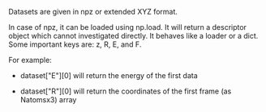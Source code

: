 Datasets are given in npz or extended XYZ format.

In case of npz, it can be loaded using np.load.
It will return a descriptor object which cannot investigated directly.
It behaves like a loader or a dict. Some important keys are:
z, R, E, and F.

For example:

- dataset["E"][0] will return the energy of the first data

- dataset["R"][0] will return the coordinates of the first frame (as Natomsx3) array


